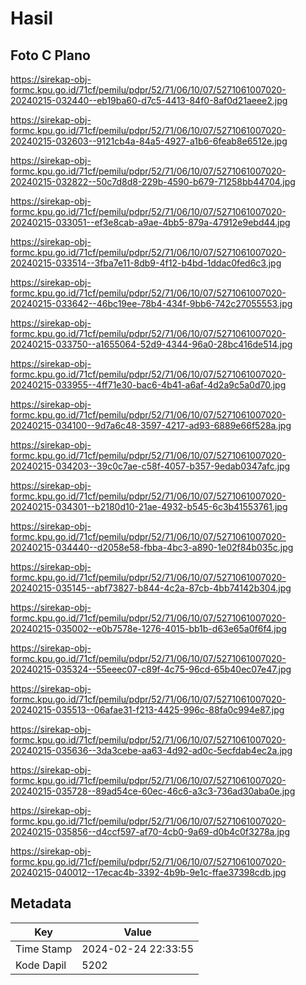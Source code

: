 # Hasil

## Foto C Plano

https://sirekap-obj-formc.kpu.go.id/71cf/pemilu/pdpr/52/71/06/10/07/5271061007020-20240215-032440--eb19ba60-d7c5-4413-84f0-8af0d21aeee2.jpg

https://sirekap-obj-formc.kpu.go.id/71cf/pemilu/pdpr/52/71/06/10/07/5271061007020-20240215-032603--9121cb4a-84a5-4927-a1b6-6feab8e6512e.jpg

https://sirekap-obj-formc.kpu.go.id/71cf/pemilu/pdpr/52/71/06/10/07/5271061007020-20240215-032822--50c7d8d8-229b-4590-b679-71258bb44704.jpg

https://sirekap-obj-formc.kpu.go.id/71cf/pemilu/pdpr/52/71/06/10/07/5271061007020-20240215-033051--ef3e8cab-a9ae-4bb5-879a-47912e9ebd44.jpg

https://sirekap-obj-formc.kpu.go.id/71cf/pemilu/pdpr/52/71/06/10/07/5271061007020-20240215-033514--3fba7e11-8db9-4f12-b4bd-1ddac0fed6c3.jpg

https://sirekap-obj-formc.kpu.go.id/71cf/pemilu/pdpr/52/71/06/10/07/5271061007020-20240215-033642--46bc19ee-78b4-434f-9bb6-742c27055553.jpg

https://sirekap-obj-formc.kpu.go.id/71cf/pemilu/pdpr/52/71/06/10/07/5271061007020-20240215-033750--a1655064-52d9-4344-96a0-28bc416de514.jpg

https://sirekap-obj-formc.kpu.go.id/71cf/pemilu/pdpr/52/71/06/10/07/5271061007020-20240215-033955--4ff71e30-bac6-4b41-a6af-4d2a9c5a0d70.jpg

https://sirekap-obj-formc.kpu.go.id/71cf/pemilu/pdpr/52/71/06/10/07/5271061007020-20240215-034100--9d7a6c48-3597-4217-ad93-6889e66f528a.jpg

https://sirekap-obj-formc.kpu.go.id/71cf/pemilu/pdpr/52/71/06/10/07/5271061007020-20240215-034203--39c0c7ae-c58f-4057-b357-9edab0347afc.jpg

https://sirekap-obj-formc.kpu.go.id/71cf/pemilu/pdpr/52/71/06/10/07/5271061007020-20240215-034301--b2180d10-21ae-4932-b545-6c3b41553761.jpg

https://sirekap-obj-formc.kpu.go.id/71cf/pemilu/pdpr/52/71/06/10/07/5271061007020-20240215-034440--d2058e58-fbba-4bc3-a890-1e02f84b035c.jpg

https://sirekap-obj-formc.kpu.go.id/71cf/pemilu/pdpr/52/71/06/10/07/5271061007020-20240215-035145--abf73827-b844-4c2a-87cb-4bb74142b304.jpg

https://sirekap-obj-formc.kpu.go.id/71cf/pemilu/pdpr/52/71/06/10/07/5271061007020-20240215-035002--e0b7578e-1276-4015-bb1b-d63e65a0f6f4.jpg

https://sirekap-obj-formc.kpu.go.id/71cf/pemilu/pdpr/52/71/06/10/07/5271061007020-20240215-035324--55eeec07-c89f-4c75-96cd-65b40ec07e47.jpg

https://sirekap-obj-formc.kpu.go.id/71cf/pemilu/pdpr/52/71/06/10/07/5271061007020-20240215-035513--06afae31-f213-4425-996c-88fa0c994e87.jpg

https://sirekap-obj-formc.kpu.go.id/71cf/pemilu/pdpr/52/71/06/10/07/5271061007020-20240215-035636--3da3cebe-aa63-4d92-ad0c-5ecfdab4ec2a.jpg

https://sirekap-obj-formc.kpu.go.id/71cf/pemilu/pdpr/52/71/06/10/07/5271061007020-20240215-035728--89ad54ce-60ec-46c6-a3c3-736ad30aba0e.jpg

https://sirekap-obj-formc.kpu.go.id/71cf/pemilu/pdpr/52/71/06/10/07/5271061007020-20240215-035856--d4ccf597-af70-4cb0-9a69-d0b4c0f3278a.jpg

https://sirekap-obj-formc.kpu.go.id/71cf/pemilu/pdpr/52/71/06/10/07/5271061007020-20240215-040012--17ecac4b-3392-4b9b-9e1c-ffae37398cdb.jpg


## Metadata

| Key        | Value               |
| ---------- | ------------------- |
| Time Stamp | 2024-02-24 22:33:55 |
| Kode Dapil | 5202                |



